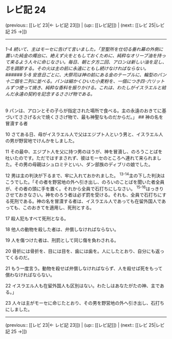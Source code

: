 # レビ記 24

(previous:: [[レビ 23|← レビ記 23]]) | (up:: [[レビ記]]) | (next:: [[レビ 25|レビ記 25 →]])

***
###### 1-4 続いて、主はモーセに告げて言いました。「至聖所を仕切る垂れ幕の外側に置いた純金の燭台に、絶えず火をともしておくために、純粋なオリーブ油を持って来るよう人々に命じなさい。毎日、朝と夕方二回、アロンは新しい油を足し、芯を調節する。その火は主の前に永遠にともし続けなければならない。 ###### 5-8 安息日ごとに、大祭司は神の前にある金のテーブルに、輪型のパン十二個を二列に並べる。パンは細かくひいた小麦粉を、一個につき四･六リットルずつ使って焼き、純粋な香料を振りかける。これは、わたしがイスラエルと結んだ永遠の契約を記念するささげ物である。 



9 
パンは、アロンとその子らが指定された場所で食べる。主の永遠のおきてに基づいてささげる火で焼くささげ物で、最も神聖なものだからだ。」 ## 神の名を冒瀆する者 



10 
さてある日、母がイスラエル人で父はエジプト人という男と、イスラエル人の男が野営地でけんかをしました。 



11 
その最中、エジプト人を父に持つ男のほうが、神を冒瀆し、のろうことばを吐いたのです。ただではすまされず、彼はモーセのところへ連れて来られました。その男の母親はシュロミテといい、ダン部族のディブリの娘でした。 



12 
男は主の判決が下るまで、牢に入れておかれました。 <sup class="versenum">13-14</sup>主の下した判決はこうでした。「その者を野営地の外へ引き出し、のろいのことばを聞いた者全員が、その者の頭に手を置く。それから全員で石打ちにしなさい。 <sup class="versenum">15-16</sup>はっきりさせておきなさい。神をのろう者は必ず罰を受ける。それも、全員で石打ちにする死刑である。神の名を冒瀆する者は、イスラエル人であっても在留外国人であっても、このおきてを適用し、死刑とする。 



17 
殺人犯もすべて死刑となる。 



18 
他人の動物を殺した者は、弁償しなければならない。 



19 
人を傷つけた者は、刑罰として同じ傷を負わされる。 



20 
骨折には骨折を、目には目を、歯には歯を。人にしたとおり、自分にも返ってくるのだ。 



21 
もう一度言う。動物を殺せば弁償しなければならず、人を殺せば死をもって償わなければならない。 



22 
イスラエル人も在留外国人も区別はない。わたしはあなたがたの神、主である。」 



23 
人々は主がモーセに命じたとおり、その男を野営地の外へ引き出し、石打ちにしました。

***

(previous:: [[レビ 23|← レビ記 23]]) | (up:: [[レビ記]]) | (next:: [[レビ 25|レビ記 25 →]])
